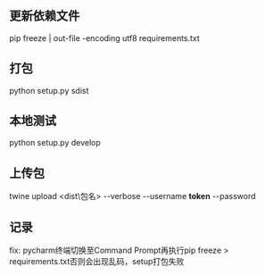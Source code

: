 ## 更新依赖文件

pip freeze | out-file -encoding utf8 requirements.txt

## 打包

python setup.py sdist

## 本地测试

python setup.py develop

## 上传包

twine upload <dist\包名>  --verbose --username __token__ --password <tokenAPI>

## 记录

fix: pycharm终端切换至Command Prompt再执行pip freeze > requirements.txt否则会出现乱码，setup打包失败
